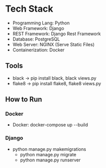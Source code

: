 # Tech Stack
* Programming Lang: Python
* Web Framework: Django
* REST Framework: Django Rest Framework
* Database: PostgreSQL
* Web Server: NGINX (Serve Static Files)
* Containerization: Docker

## Tools
* black -> pip install black, black views.py
* flake8 -> pip install flake8, flake8 views.py

## How to Run
### Docker
* Docker: docker-compose up --build
### Django
  * python manage.py makemigrations
    * python manage.py migrate
    * python manage.py runserver